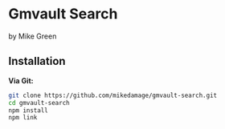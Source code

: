 # Gmvault Search

by Mike Green

## Installation

__Via Git:__
```bash
git clone https://github.com/mikedamage/gmvault-search.git
cd gmvault-search
npm install
npm link
```
